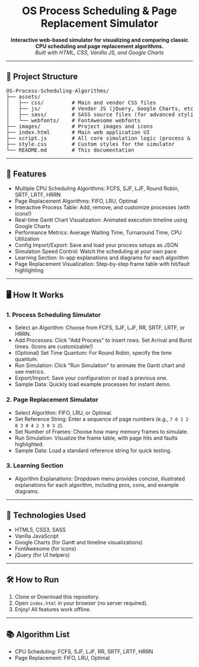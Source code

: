 <h1 align="center">OS Process Scheduling & Page Replacement Simulator</h1>

<p align="center">
  <b>Interactive web-based simulator for visualizing and comparing classic CPU scheduling and page replacement algorithms.</b>
  <br>
  <i>Built with HTML, CSS, Vanilla JS, and Google Charts</i>
</p>

---

## 📁 Project Structure

<pre>
OS-Process-Scheduling-Algorithms/
├── assets/
│   ├── css/         # Main and vendor CSS files
│   ├── js/          # Vendor JS (jQuery, Google Charts, etc.)
│   ├── sass/        # SASS source files (for advanced styling)
│   └── webfonts/    # FontAwesome webfonts
├── images/          # Project images and icons
├── index.html       # Main web application UI
├── script.js        # All core simulation logic (process & page replacement)
├── style.css        # Custom styles for the simulator
└── README.md        # This documentation
</pre>

---

## 🚀 Features

- Multiple CPU Scheduling Algorithms: FCFS, SJF, LJF, Round Robin, SRTF, LRTF, HRRN
- Page Replacement Algorithms: FIFO, LRU, Optimal
- Interactive Process Table: Add, remove, and customize processes (with icons!)
- Real-time Gantt Chart Visualization: Animated execution timeline using Google Charts
- Performance Metrics: Average Waiting Time, Turnaround Time, CPU Utilization
- Config Import/Export: Save and load your process setups as JSON
- Simulation Speed Control: Watch the scheduling at your own pace
- Learning Section: In-app explanations and diagrams for each algorithm
- Page Replacement Visualization: Step-by-step frame table with hit/fault highlighting

---

## 🖥️ How It Works

### 1. Process Scheduling Simulator

- Select an Algorithm: Choose from FCFS, SJF, LJF, RR, SRTF, LRTF, or HRRN.
- Add Processes: Click "Add Process" to insert rows. Set Arrival and Burst times. (Icons are customizable!)
- (Optional) Set Time Quantum: For Round Robin, specify the time quantum.
- Run Simulation: Click "Run Simulation" to animate the Gantt chart and see metrics.
- Export/Import: Save your configuration or load a previous one.
- Sample Data: Quickly load example processes for instant demo.

### 2. Page Replacement Simulator

- Select Algorithm: FIFO, LRU, or Optimal.
- Set Reference String: Enter a sequence of page numbers (e.g., `7 0 1 2 0 3 0 4 2 3 0 3 2`).
- Set Number of Frames: Choose how many memory frames to simulate.
- Run Simulation: Visualize the frame table, with page hits and faults highlighted.
- Sample Data: Load a standard reference string for quick testing.

### 3. Learning Section

- Algorithm Explanations: Dropdown menu provides concise, illustrated explanations for each algorithm, including pros, cons, and example diagrams.

---

## 🧩 Technologies Used

- HTML5, CSS3, SASS
- Vanilla JavaScript
- Google Charts (for Gantt and timeline visualizations)
- FontAwesome (for icons)
- jQuery (for UI helpers)

---

## 🛠️ How to Run

1. Clone or Download this repository.
2. Open `index.html` in your browser (no server required).
3. Enjoy! All features work offline.

---

## 📚 Algorithm List

- CPU Scheduling: FCFS, SJF, LJF, RR, SRTF, LRTF, HRRN
- Page Replacement: FIFO, LRU, Optimal
